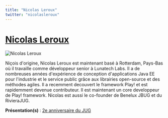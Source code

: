 ```yaml
---
title: "Nicolas Leroux"
twitter: "nicolasleroux"
---
```


# [Nicolas Leroux](/xwiki/wiki/oldversion/view/Speaker/LerouxNicolas)

![Nicolas
Leroux](/xwiki/wiki/oldversion/download/Speaker/LerouxNicolas/nicolasleroux%2Dh114.jpg)

Niçois d'origine, Nicolas Leroux est maintenant basé à Rotterdam,
Pays-Bas où il travaille comme développeur senior à Lunatech Labs. Il a
de nombreuses années d'expérience de conception d'applications Java EE
pour l'industrie et le service public grâce aux librairies open-source
et des méthodes agiles. Il a recemment decouvert le framework Play! et
est rapidemment devenue contributeur. Il est maintenant un core
developpeur de Play! framework. Nicolas est aussi le co-founder de
Benelux JBUG et du RivieraJUG.

**Présentation(s)** : [2e anniversaire du
JUG](/xwiki/wiki/oldversion/view/Meeting/20100209)
